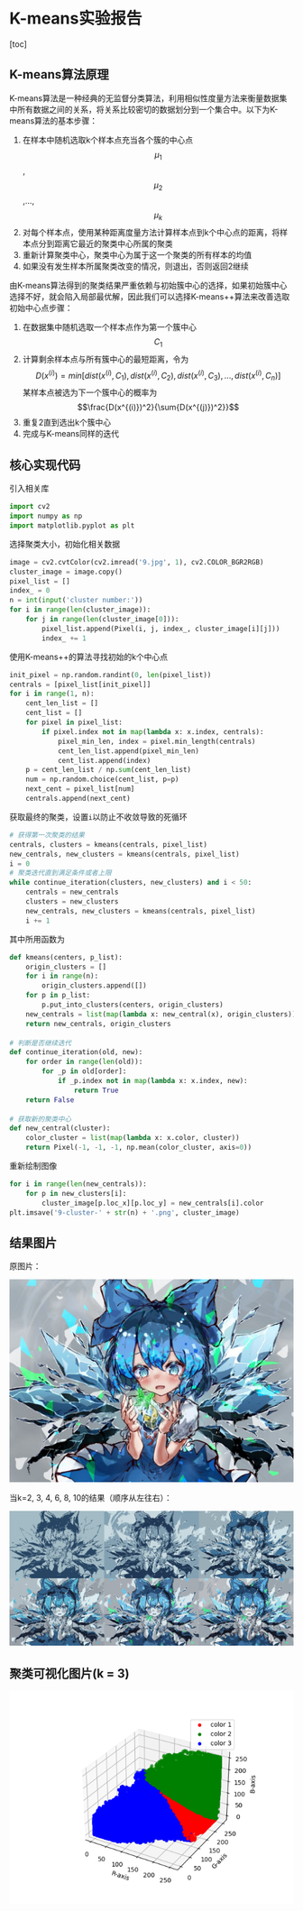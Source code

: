 # K-means实验报告
[toc]
## K-means算法原理

K-means算法是一种经典的无监督分类算法，利用相似性度量方法来衡量数据集中所有数据之间的关系，将关系比较密切的数据划分到一个集合中。以下为K-means算法的基本步骤：

1. 在样本中随机选取k个样本点充当各个簇的中心点$$μ_1$$,$$μ_2$$,…,$$μ_k$$
2. 对每个样本点，使用某种距离度量方法计算样本点到k个中心点的距离，将样本点分到距离它最近的聚类中心所属的聚类
3. 重新计算聚类中心，聚类中心为属于这一个聚类的所有样本的均值
4. 如果没有发生样本所属聚类改变的情况，则退出，否则返回2继续

由K-means算法得到的聚类结果严重依赖与初始簇中心的选择，如果初始簇中心选择不好，就会陷入局部最优解，因此我们可以选择K-means++算法来改善选取初始中心点步骤：

1. 在数据集中随机选取一个样本点作为第一个簇中心$$C_1$$
2. 计算剩余样本点与所有簇中心的最短距离，令为$$D(x^{(i)})=min[dist(x^{(i)},C_1),dist(x^{(i)},C_2),dist(x^{(i)},C_3),...,dist(x^{(i)},C_n)]$$某样本点被选为下一个簇中心的概率为$$\frac{D(x^{(i)})^2}{\sum{D(x^{(j)})^2}}$$
3. 重复2直到选出k个簇中心
4. 完成与K-means同样的迭代

## 核心实现代码

引入相关库

```python
import cv2
import numpy as np
import matplotlib.pyplot as plt
```

选择聚类大小，初始化相关数据

```python
image = cv2.cvtColor(cv2.imread('9.jpg', 1), cv2.COLOR_BGR2RGB)
cluster_image = image.copy()
pixel_list = []
index_ = 0
n = int(input('cluster number:'))
for i in range(len(cluster_image)):
	for j in range(len(cluster_image[0])):
		pixel_list.append(Pixel(i, j, index_, cluster_image[i][j]))
		index_ += 1
```

使用K-means++的算法寻找初始的k个中心点

```python
init_pixel = np.random.randint(0, len(pixel_list))
centrals = [pixel_list[init_pixel]]
for i in range(1, n):
	cent_len_list = []
	cent_list = []
	for pixel in pixel_list:
		if pixel.index not in map(lambda x: x.index, centrals):
			pixel_min_len, index = pixel.min_length(centrals)
			cent_len_list.append(pixel_min_len)
			cent_list.append(index)
	p = cent_len_list / np.sum(cent_len_list)
	num = np.random.choice(cent_list, p=p)
	next_cent = pixel_list[num]
	centrals.append(next_cent)
```

获取最终的聚类，设置`i`以防止不收敛导致的死循环

```python
# 获得第一次聚类的结果
centrals, clusters = kmeans(centrals, pixel_list)
new_centrals, new_clusters = kmeans(centrals, pixel_list)
i = 0
# 聚类迭代直到满足条件或者上限
while continue_iteration(clusters, new_clusters) and i < 50:
    centrals = new_centrals
    clusters = new_clusters
    new_centrals, new_clusters = kmeans(centrals, pixel_list)
    i += 1
```

其中所用函数为

```python
def kmeans(centers, p_list):
    origin_clusters = []
    for i in range(n):
        origin_clusters.append([])
    for p in p_list:
        p.put_into_clusters(centers, origin_clusters)
    new_centrals = list(map(lambda x: new_central(x), origin_clusters))
    return new_centrals, origin_clusters

# 判断是否继续迭代
def continue_iteration(old, new):
    for order in range(len(old)):
        for _p in old[order]:
            if _p.index not in map(lambda x: x.index, new):
                return True
    return False

# 获取新的聚类中心
def new_central(cluster):
    color_cluster = list(map(lambda x: x.color, cluster))
    return Pixel(-1, -1, -1, np.mean(color_cluster, axis=0))
```

重新绘制图像

```python
for i in range(len(new_centrals)):
    for p in new_clusters[i]:
        cluster_image[p.loc_x][p.loc_y] = new_centrals[i].color
plt.imsave('9-cluster-' + str(n) + '.png', cluster_image)
```

## 结果图片

原图片：

<img src="results/9.jpg" alt="9" style="zoom: 50%;" />

当k=2, 3, 4, 6, 8, 10的结果（顺序从左往右）：

![9-total](results/9-total.png)

## 聚类可视化图片(k = 3)

![myplot](myplot.png)